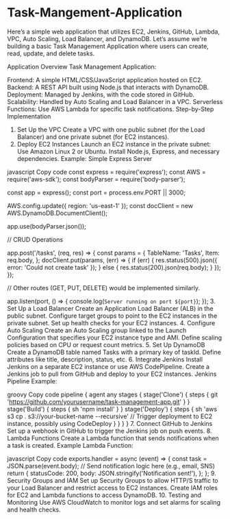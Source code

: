 # Task-Mangement-Application
Here’s a simple web application that utilizes EC2, Jenkins, GitHub, Lambda, VPC, Auto Scaling, Load Balancer, and DynamoDB. Let’s assume we're building a basic Task Management Application where users can create, read, update, and delete tasks.

Application Overview
Task Management Application:

Frontend: A simple HTML/CSS/JavaScript application hosted on EC2.
Backend: A REST API built using Node.js that interacts with DynamoDB.
Deployment: Managed by Jenkins, with the code stored in GitHub.
Scalability: Handled by Auto Scaling and Load Balancer in a VPC.
Serverless Functions: Use AWS Lambda for specific task notifications.
Step-by-Step Implementation
1. Set Up the VPC
Create a VPC with one public subnet (for the Load Balancer) and one private subnet (for EC2 instances).
2. Deploy EC2 Instances
Launch an EC2 instance in the private subnet:
Use Amazon Linux 2 or Ubuntu.
Install Node.js, Express, and necessary dependencies.
Example: Simple Express Server

javascript
Copy code
const express = require('express');
const AWS = require('aws-sdk');
const bodyParser = require('body-parser');

const app = express();
const port = process.env.PORT || 3000;

AWS.config.update({ region: 'us-east-1' });
const docClient = new AWS.DynamoDB.DocumentClient();

app.use(bodyParser.json());

// CRUD Operations

app.post('/tasks', (req, res) => {
  const params = {
    TableName: 'Tasks',
    Item: req.body,
  };
  docClient.put(params, (err) => {
    if (err) {
      res.status(500).json({ error: 'Could not create task' });
    } else {
      res.status(200).json(req.body);
    }
  });
});

// Other routes (GET, PUT, DELETE) would be implemented similarly.

app.listen(port, () => {
  console.log(`Server running on port ${port}`);
});
3. Set Up a Load Balancer
Create an Application Load Balancer (ALB) in the public subnet.
Configure target groups to point to the EC2 instances in the private subnet.
Set up health checks for your EC2 instances.
4. Configure Auto Scaling
Create an Auto Scaling group linked to the Launch Configuration that specifies your EC2 instance type and AMI.
Define scaling policies based on CPU or request count metrics.
5. Set Up DynamoDB
Create a DynamoDB table named Tasks with a primary key of taskId.
Define attributes like title, description, status, etc.
6. Integrate Jenkins
Install Jenkins on a separate EC2 instance or use AWS CodePipeline.
Create a Jenkins job to pull from GitHub and deploy to your EC2 instances.
Jenkins Pipeline Example:

groovy
Copy code
pipeline {
    agent any
    stages {
        stage('Clone') {
            steps {
                git 'https://github.com/yourusername/task-management-app.git'
            }
        }
        stage('Build') {
            steps {
                sh 'npm install'
            }
        }
        stage('Deploy') {
            steps {
                sh 'aws s3 cp . s3://your-bucket-name --recursive'
                // Trigger deployment to EC2 instance, possibly using CodeDeploy
            }
        }
    }
}
7. Connect GitHub to Jenkins
Set up a webhook in GitHub to trigger the Jenkins job on push events.
8. Lambda Functions
Create a Lambda function that sends notifications when a task is created.
Example Lambda Function:

javascript
Copy code
exports.handler = async (event) => {
    const task = JSON.parse(event.body);
    // Send notification logic here (e.g., email, SNS)
    return {
        statusCode: 200,
        body: JSON.stringify('Notification sent!'),
    };
};
9. Security Groups and IAM
Set up Security Groups to allow HTTP/S traffic to your Load Balancer and restrict access to EC2 instances.
Create IAM roles for EC2 and Lambda functions to access DynamoDB.
10. Testing and Monitoring
Use AWS CloudWatch to monitor logs and set alarms for scaling and health checks.
